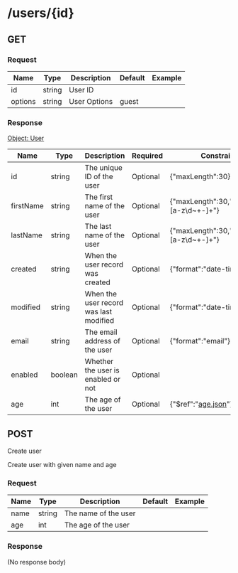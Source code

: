 # /users/{id}

## GET


### Request
| Name  | Type  | Description | Default | Example |
|-------|-------|-------------|---------|---------| 
| id | string | User ID |  |  |  |
| options | string | User Options | guest |  |  |
        

### Response
[Object: User](schema/user.json)

| Name  | Type  | Description | Required | Constrain | Example |
|-------|-------|-------------|----------|-----------|---------| 
| id | string | The unique ID of the user | Optional | {"maxLength":30} |  |
| firstName | string | The first name of the user | Optional | {"maxLength":30,"pattern":"[a-z\\d~+-]+"} |  |
| lastName | string | The last name of the user | Optional | {"maxLength":30,"pattern":"[a-z\\d~+-]+"} |  |
| created | string | When the user record was created | Optional | {"format":"date-time"} | 2018-01-01T12:00:00Z |
| modified | string | When the user record was last modified | Optional | {"format":"date-time"} | 2018-01-01T12:00:00Z |
| email | string | The email address of the user | Optional | {"format":"email"} |  |
| enabled | boolean | Whether the user is enabled or not | Optional |  |  |
| age | int | The age of the user | Optional | {"$ref":"[age.json](schema\/age.json)"} | 29 |
               
## POST
Create user

Create user with given name and age



### Request
| Name  | Type  | Description | Default | Example |
|-------|-------|-------------|---------|---------| 
| name | string | The name of the user |  |  |  |
| age | int | The age of the user |  |  |  |
        

### Response
(No response body)       